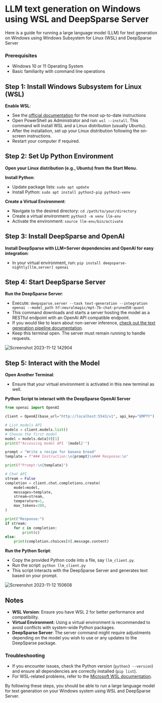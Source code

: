# LLM text generation on Windows using WSL and DeepSparse Server

Here is a guide for running a large language model (LLM) for text generation on Windows using Windows Subsystem for Linux (WSL) and DeepSparse Server

### Prerequisites
- Windows 10 or 11 Operating System
- Basic familiarity with command line operations

## Step 1: Install Windows Subsystem for Linux (WSL)

**Enable WSL**:
   - See the [official documentation](https://learn.microsoft.com/en-us/windows/wsl/install) for the most up-to-date instructions
   - Open PowerShell as Administrator and run: `wsl --install`. This command will install WSL and a Linux distribution (usually Ubuntu).
   - After the installation, set up your Linux distribution following the on-screen instructions.
   - Restart your computer if required.

## Step 2: Set Up Python Environment

**Open your Linux distribution (e.g., Ubuntu) from the Start Menu.**

**Install Python**: 
   - Update package lists: `sudo apt update`
   - Install Python: `sudo apt install python3-pip python3-venv`

**Create a Virtual Environment**:
   - Navigate to the desired directory: `cd /path/to/your/directory`
   - Create a virtual environment: `python3 -m venv llm-env`
   - Activate the environment: `source llm-env/bin/activate`

## Step 3: Install DeepSparse and OpenAI
**Install DeepSparse with LLM+Server dependencies and OpenAI for easy integration**: 
   - In your virtual environment, run: `pip install deepsparse-nightly[llm,server] openai`

## Step 4: Start DeepSparse Server
**Run the DeepSparse Server**: 
   - Execute: `deepsparse.server --task text-generation --integration openai --model_path hf:neuralmagic/mpt-7b-chat-pruned50-quant`
   - This command downloads and starts a server hosting the model as a RESTful endpoint with an OpenAI API compatible endpoint.
   - If you would like to learn about non-server inference, [check out the text generation pipeline documentation](https://github.com/neuralmagic/deepsparse/blob/main/docs/llms/text-generation-pipeline.md).
   - Keep this terminal open. The server must remain running to handle requests.

![Screenshot 2023-11-12 142904](https://github.com/neuralmagic/examples/assets/3195154/8ea079a1-b7c8-40e0-9e65-920f8d820a3d)

## Step 5: Interact with the Model
**Open Another Terminal**:
   - Ensure that your virtual environment is activated in this new terminal as well.

**Python Script to interact with the DeepSparse OpenAI Server**
```python
from openai import OpenAI

client = OpenAI(base_url="http://localhost:5543/v1", api_key="EMPTY")

# List models API
models = client.models.list()
# Choose the first model
model = models.data[0][1]
print(f"Accessing model API '{model}'")

prompt = "Write a recipe for banana bread"
template = f"### Instruction:\n{prompt}\n### Response:\n"

print(f"Prompt:\n{template}")

# Chat API
stream = False
completion = client.chat.completions.create(
    model=model,
    messages=template,
    stream=stream,
    temperature=1,
    max_tokens=200,
)

print("Response:")
if stream:
    for c in completion:
        print(c)
else:
    print(completion.choices[0].message.content)
```

**Run the Python Script**:
   - Copy the provided Python code into a file, say `llm_client.py`.
   - Run the script: `python llm_client.py`
   - This script interacts with the DeepSparse Server and generates text based on your prompt.

![Screenshot 2023-11-12 150608](https://github.com/neuralmagic/examples/assets/3195154/b3247a24-e810-414c-90e6-7e8f30502385)

## Notes
- **WSL Version**: Ensure you have WSL 2 for better performance and compatibility.
- **Virtual Environment**: Using a virtual environment is recommended to avoid conflicts with system-wide Python packages.
- **DeepSparse Server**: The server command might require adjustments depending on the model you wish to use or any updates to the DeepSparse package.

### Troubleshooting
- If you encounter issues, check the Python version (`python3 --version`) and ensure all dependencies are correctly installed (`pip list`).
- For WSL-related problems, refer to the [Microsoft WSL documentation](https://docs.microsoft.com/en-us/windows/wsl/).

By following these steps, you should be able to run a large language model for text generation on your Windows system using WSL and DeepSparse Server.
